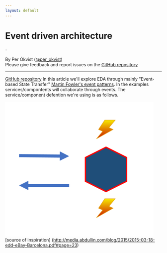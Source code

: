 ```yaml
---
layout: default
---
```


# Event driven architecture

<em class="sub-heading">-</em>

By Per Ökvist ([@per_okvist](https://twitter.com/per_okvist/))<br/>
Please give feedback and report issues on the [GitHub repository](https://github.com/perokvist/event-driven-architecture/)

---

[GitHub repository](https://github.com/gustafnk/microservice-websites/)
In this article we'll explore EDA through mainly "Event-based State Transfer" [Martin Fowler's event patterns](https://martinfowler.com/videos.html#many-meanings-event).
In the examples services/compontents will collaborate through events. The service/component defention we're using is as follows.

![Service defentition](assets/service.png)
[source of inspiration] (http://media.abdullin.com/blog/2015/2015-03-18-edd-eBay-Barcelona.pdf#page=23)
